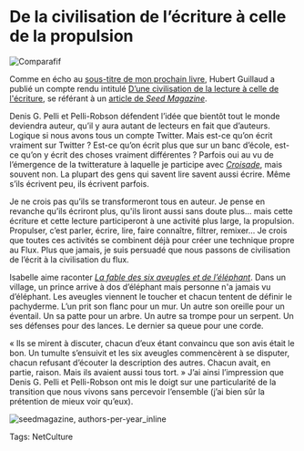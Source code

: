 # De la civilisation de l’écriture à celle de la propulsion



![Comparafif](http://blog.tcrouzet.comhttps://tcrouzet.com/images_tc/2009/10/verbes.png)

Comme en écho au [sous-titre de mon prochain livre](http://blog.tcrouzet.com/2009/10/25/de-la-civilisation-de-l%E2%80%99ecrit-a-la-civilisation-du-flux/), Hubert Guillaud a publié un compte rendu intitulé [D’une civilisation de la lecture à celle de l'écriture](http://lafeuille.homo-numericus.net/2009/10/dune-civilisation-de-la-lecture-a-celle-de-lecriture.html), se référant à un [article de *Seed Magazine*](http://seedmagazine.com/content/article/a_writing_revolution/).

Denis G. Pelli et Pelli-Robson défendent l’idée que bientôt tout le monde deviendra auteur, qu’il y aura autant de lecteurs en fait que d’auteurs. Logique si nous avons tous un compte Twitter. Mais est-ce qu’on écrit vraiment sur Twitter ? Est-ce qu’on écrit plus que sur un banc d’école, est-ce qu’on y écrit des choses vraiment différentes ? Parfois oui au vu de l’émergence de la twitterature à laquelle je participe avec [*Croisade*](http://twiller.tcrouzet.com/), mais souvent non. La plupart des gens qui savent lire savent aussi écrire. Même s’ils écrivent peu, ils écrivent parfois.

Je ne crois pas qu’ils se transformeront tous en auteur. Je pense en revanche qu’ils écriront plus, qu'ils liront aussi sans doute plus… mais cette écriture et cette lecture participeront à une activité plus large, la propulsion. Propulser, c’est parler, écrire, lire, faire connaître, filtrer, remixer… Je crois que toutes ces activités se combinent déjà pour créer une technique propre au Flux. Plus que jamais, je suis persuadé que nous passons de civilisation de l’écrit à la civilisation du flux.

Isabelle aime raconter [*La fable des six aveugles et de l’éléphant*](). Dans un village, un prince arrive à dos d’éléphant mais personne n'a jamais vu d’éléphant. Les aveugles viennent le toucher et chacun tentent de définir le pachyderme. L’un prit son flanc pour un mur. Un autre son oreille pour un éventail. Un sa patte pour un arbre. Un autre sa trompe pour un serpent. Un ses défenses pour des lances. Le dernier sa queue pour une corde.

« Ils se mirent à discuter, chacun d’eux étant convaincu que son avis était le bon. Un tumulte s’ensuivit et les six aveugles commencèrent à se disputer, chacun refusant d’écouter la description des autres. Chacun avait, en partie, raison. Mais ils avaient aussi tous tort. » J’ai ainsi l’impression que Denis G. Pelli et Pelli-Robson ont mis le doigt sur une particularité de la transition que nous vivons sans percevoir l’ensemble (j’ai bien sûr la prétention de mieux voir qu’eux).

![seedmagazine, authors-per-year_inline](http://blog.tcrouzet.comhttps://tcrouzet.com/images_tc/2009/10/authors-per-year_inline_640x2621-450x184.jpg)

Tags: NetCulture